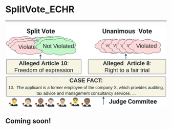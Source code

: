 # SplitVote_ECHR
-----

<p style="text-align:center;">
<img src="fig1.png" width="500" />
</p>


## Coming soon!
